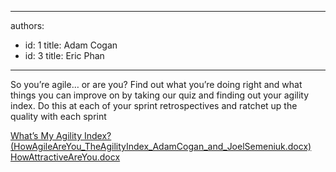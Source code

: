 

---
authors:
  - id: 1
    title: Adam Cogan
  - id: 3
    title: Eric Phan
---




<span class='intro'> <p>So you’re agile… or are you? Find out what you’re doing right and what things you can improve on by taking our quiz and finding out your agility index. Do this at each of your sprint retrospectives and ratchet up the quality with each sprint</p> </span>

<a href="/Documents/HowAgileAreYou_TheAgilityIndex_AdamCogan_and_JoelSemeniuk.docx">What’s My Agility Index? (HowAgileAreYou_TheAgilityIndex_AdamCogan_and_JoelSemeniuk.docx)</a><br><a href="/Documents/HowAttractiveAreYou.docx">HowAttractiveAreYou.docx</a><br><br>


